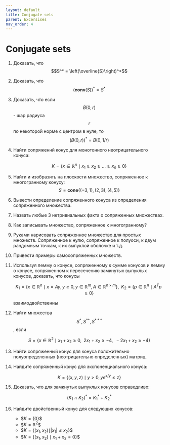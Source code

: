 ```yaml
---
layout: default
title: Conjugate sets
parent: Excersises
nav_order: 4
---
```


# Conjugate sets

1. Доказать, что $$S^* = \left(\overline{S}\right)^*$$
1. Доказать, что $$\left( \mathbf{conv}(S) \right)^* = S^*$$
1. Доказать, что если $$B(0,r)$$ - шар радиуса $$r$$ по некоторой норме с центром в нуле, то $$\left( B(0,r) \right)^* = B(0,1/r)$$
1. Найти сопряженнй конус для монотонного неотрицательного конуса: 
    
    $$
    K = \{ x \in \mathbb{R}^n \mid x_1 \ge x_2 \ge \ldots \ge x_n \ge 0\}
    $$

1. Найти и изобразить на плоскости множество, сопряженное к многогранному конусу: $$S = \mathbf{cone} \{ (-3,1), (2,3), (4,5)\} $$
1. Вывести определение сопряженного конуса из определения сопряженного множества.
1. Назвать любые 3 нетривиальных факта о сопряженных множествах.
1. Как записывать множество, сопряженное к многогранному?
1. Руками нарисовать сопряженное множество для простых множеств. Сопряженное к нулю, сопряженное к полуоси, к двум рандомным точкам, к их выпуклой оболочке и т.д.
1. Привести примеры самосопряженных множеств.
1. Используя лемму о конусе, сопряженному к сумме конусов и лемму о конусе, сопряженном к пересечению замкнутых выпуклых конусов, доказать, что конусы
    
    $$
    K_1 = \{x \in \mathbb{R}^n \mid x = Ay, y \ge 0, y \in \mathbb{R}^m, A \in \mathbb{R}^{n \times m} \}, \;\; K_2 = \{ p \in \mathbb{R}^n \mid A^Tp \ge 0\}
    $$
    
    взаимодвойственны
1. Найти множества $$S^{*}, S^{**}, S^{***}$$, если 
    
    $$
    S = \{ x \in \mathbb{R}^2 \mid x_1 + x_2 \ge 0, \;\; 2x_1 + x_2 \ge -4, \;\; -2x_1 + x_2 \ge -4\}
    $$

1. Найти сопряженный конус для конуса положительно полуопределенных (неотрицательно определенных) матриц.
1. Найдите сопряженный конус для экспоненциального конуса:
    
    $$
    K = \{(x, y, z) \mid y > 0, y e^{x/y} \leq z\}
    $$

1. Доказать, что для замкнутых выпуклых конусов справедливо:
    
    $$
    (K_1 \cap K_2)^* = K_1^* + K_2^*
    $$

1. Найдите двойственный конус для следующих конусов:

    * \$$K = \{0\}$$
    * \$$K = \mathbb{R}^2$$
    * \$$K = \{(x_1, x_2) \mid \vert x_1\vert  \leq x_2\}$$
    * \$$K = \{(x_1, x_2) \mid x_1 + x_2 = 0\}$$